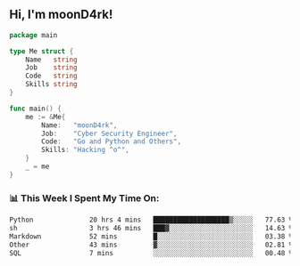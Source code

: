 <h2> Hi, I'm moonD4rk!</h2>

```go
package main

type Me struct {
	Name   string
	Job    string
	Code   string
	Skills string
}

func main() {
	me := &Me{
		Name:   "moonD4rk",
		Job:    "Cyber Security Engineer",
		Code:   "Go and Python and Others",
		Skills: "Hacking ^o^",
	}
	_ = me
}
```

<h3>📊 This Week I Spent My Time On:</h3>
<!-- <img align='right' src="https://github-readme-stats.vercel.app/api?username=moond4rk&show_icons=true&theme=radical", width="300" height="150"> -->

<!--START_SECTION:waka-->

```txt
Python              20 hrs 4 mins   ███████████████████▒░░░░░   77.63 %
sh                  3 hrs 46 mins   ███▓░░░░░░░░░░░░░░░░░░░░░   14.63 %
Markdown            52 mins         █░░░░░░░░░░░░░░░░░░░░░░░░   03.38 %
Other               43 mins         ▓░░░░░░░░░░░░░░░░░░░░░░░░   02.81 %
SQL                 7 mins          ░░░░░░░░░░░░░░░░░░░░░░░░░   00.48 %
```

<!--END_SECTION:waka-->

